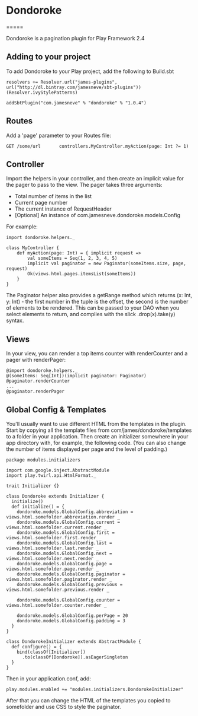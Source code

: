 # Dondoroke
=====

Dondoroke is a pagination plugin for Play Framework 2.4

Adding to your project
--------

To add Dondoroke to your Play project, add the following to Build.sbt

```
resolvers += Resolver.url("james-plugins", url("http://dl.bintray.com/jamesneve/sbt-plugins"))(Resolver.ivyStylePatterns)

addSbtPlugin("com.jamesneve" % "dondoroke" % "1.0.4")
```

Routes
--------

Add a 'page' parameter to your Routes file:

```
GET /some/url		controllers.MyController.myAction(page: Int ?= 1)
```

Controller
--------

Import the helpers in your controller, and then create an implicit value for the pager to pass to the view. The pager takes three arguments:

* Total number of items in the list
* Current page number
* The current instance of RequestHeader
* [Optional] An instance of com.jamesneve.dondoroke.models.Config

For example:

```
import dondoroke.helpers._

class MyController {
	def myAction(page: Int) = { implicit request =>
		val someItems = Seq(1, 2, 3, 4, 5)
		implicit val paginator = new Paginator(someItems.size, page, request)
		Ok(views.html.pages.itemsList(someItems))
	}
}
```

The Paginator helper also provides a getRange method which returns (x: Int, y: Int) - the first number in the tuple is the offset, the second is the number of elements to be rendered. This can be passed to your DAO when you select elements to return, and complies with the slick .drop(x).take(y) syntax.

Views
--------

In your view, you can render a top items counter with renderCounter and a pager with renderPager:

```
@import dondoroke.helpers._
@(someItems: Seq[Int])(implicit paginator: Paginator)
@paginator.renderCounter
...
@paginator.renderPager
```

Global Config & Templates
--------

You'll usually want to use different HTML from the templates in the plugin. Start by copying all the template files from com/james/dondoroke/templates to a folder in your application. Then create an initializer somewhere in your app directory with, for example, the following code. (You can also change the number of items displayed per page and the level of padding.)

```
package modules.initializers

import com.google.inject.AbstractModule
import play.twirl.api.HtmlFormat._

trait Initializer {}

class Dondoroke extends Initializer {
  initialize()
  def initialize() = {
    dondoroke.models.GlobalConfig.abbreviation = views.html.somefolder.abbreviation.render _
    dondoroke.models.GlobalConfig.current = views.html.somefolder.current.render _
    dondoroke.models.GlobalConfig.first = views.html.somefolder.first.render _
    dondoroke.models.GlobalConfig.last = views.html.somefolder.last.render _
    dondoroke.models.GlobalConfig.next = views.html.somefolder.next.render _
    dondoroke.models.GlobalConfig.page = views.html.somefolder.page.render _
    dondoroke.models.GlobalConfig.paginator = views.html.somefolder.paginator.render _
    dondoroke.models.GlobalConfig.previous = views.html.somefolder.previous.render _

    dondoroke.models.GlobalConfig.counter = views.html.somefolder.counter.render _

    dondoroke.models.GlobalConfig.perPage = 20
    dondoroke.models.GlobalConfig.padding = 3
  }
}

class DondorokeInitializer extends AbstractModule {
  def configure() = {
    bind(classOf[Initializer])
      .to(classOf[Dondoroke]).asEagerSingleton
  }
}
```

Then in your application.conf, add:

```
play.modules.enabled += "modules.initializers.DondorokeInitializer"
```

After that you can change the HTML of the templates you copied to somefolder and use CSS to style the paginator.
